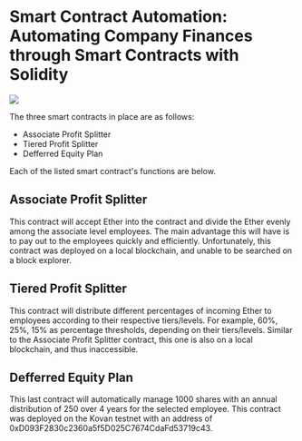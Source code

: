 # Smart Contract Automation: Automating Company Finances through Smart Contracts with Solidity

![](https://miro.medium.com/max/5040/1*xc4XWLHRlOSuroGSqgVX-g.jpeg)

The three smart contracts in place are as follows:

- Associate Profit Splitter
- Tiered Profit Splitter
- Defferred Equity Plan

Each of the listed smart contract's functions are below.

## Associate Profit Splitter

This contract will accept Ether into the contract and divide the Ether evenly among the associate level employees. The main advantage this will have is to pay out to the employees quickly and efficiently. Unfortunately, this contract was deployed on a local blockchain, and unable to be searched on a block explorer.

## Tiered Profit Splitter

This contract will distribute different percentages of incoming Ether to employees according to their respective tiers/levels. For example, 60%, 25%, 15% as percentage thresholds, depending on their tiers/levels. Similar to the Associate Profit Splitter contract, this one is also on a local blockchain, and thus inaccessible.

## Defferred Equity Plan

This last contract will automatically manage 1000 shares with an annual distribution of 250 over 4 years for the selected employee. This contract was deployed on the Kovan testnet with an address of 0xD093F2830c2360a5f5D025C7674CdaFd53719c43.